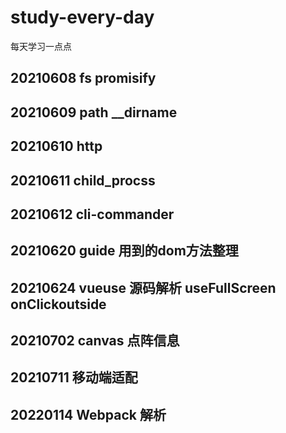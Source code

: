 # study-every-day
每天学习一点点
## 20210608 fs promisify
## 20210609 path __dirname
## 20210610 http 
## 20210611 child_procss
## 20210612 cli-commander
## 20210620 guide 用到的dom方法整理
## 20210624 vueuse 源码解析 useFullScreen onClickoutside
## 20210702 canvas 点阵信息
## 20210711 移动端适配
## 20220114 Webpack 解析
